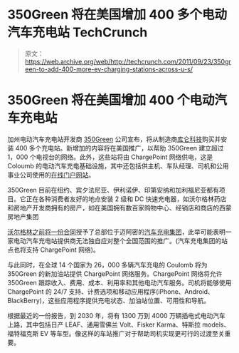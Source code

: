 # 350Green 将在美国增加 400 多个电动汽车充电站 TechCrunch

> 原文：<https://web.archive.org/web/http://techcrunch.com/2011/09/23/350green-to-add-400-more-ev-charging-stations-across-u-s/>

# 350Green 将在美国增加 400 个电动汽车充电站

加州电动汽车充电站开发商 [350Green](https://web.archive.org/web/20230203093825/http://350green.com/) 公司宣布，将从制造商[库仑科技](https://web.archive.org/web/20230203093825/http://www.coulombtech.com/)购买并安装 400 多个充电站。新增加的内容将在美国推广，以帮助 350Green 建立超过 1，000 个电视台的网络。此外，这些站将由 ChargePoint 网络供电，这是 Coloumb 的电动汽车充电基础设施，其中还包括供主机、车队经理、司机和公用事业公司使用的[在线门户网站](https://web.archive.org/web/20230203093825/http://www.coulombtech.com/solutions.php)。

350Green 目前在纽约、宾夕法尼亚、伊利诺伊、印第安纳和加利福尼亚都有项目。它正在各种消费者友好的地点安装 2 级和 DC 快速充电器，如沃尔格林药店和房地产开发商拥有的房产，如在美国拥有数百家购物中心、经销店和商店的西蒙房地产集团

[沃尔格林之前将一份合同](https://web.archive.org/web/20230203093825/http://www.coulombtech.com/blog/coulomb-tech/car-charging-group-walgreens-national-rollout-ev-stations-chargepoint-network/)授予了总部位于迈阿密的[汽车充电集团](https://web.archive.org/web/20230203093825/http://www.carcharging.com/)，此举可能表明一家电动汽车充电站提供商无法独自应对整个全国范围的推广。(汽车充电集团的站点也将支持 ChargePoint 网络)。

与此同时，在全球 14 个国家为 26，000 多辆汽车充电的 Coulomb 将为 350Green 的新加油站提供 ChargePoint 网络服务。ChargePoint 网络将允许 350Green 跟踪收入、费用、成本、利用率和其他电动汽车服务。司机将能够使用 ChargePoint 的 24/7 支持、计费选项和移动应用程序(iPhone、Android、BlackBerry)，这些应用程序提供充电状态、加油站位置、可用性和导航。

根据最近的一份报告，到 2030 年，将有 1300 万到 4000 万辆插电式电动汽车上路，其中包括日产 LEAF、通用雪佛兰 Volt、Fisker Karma、特斯拉 models、福特福克斯 EV 等车型。像这样的车站推广对于帮助司机实现更可行的过渡至关重要。